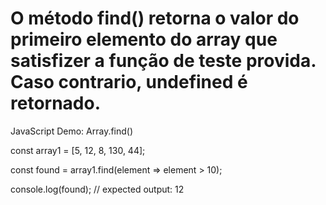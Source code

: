 # O método find() retorna o valor do primeiro elemento do array que satisfizer a função de teste provida. Caso contrario, undefined é retornado.

JavaScript Demo: Array.find()

const array1 = [5, 12, 8, 130, 44];

const found = array1.find(element => element > 10);

console.log(found);
// expected output: 12